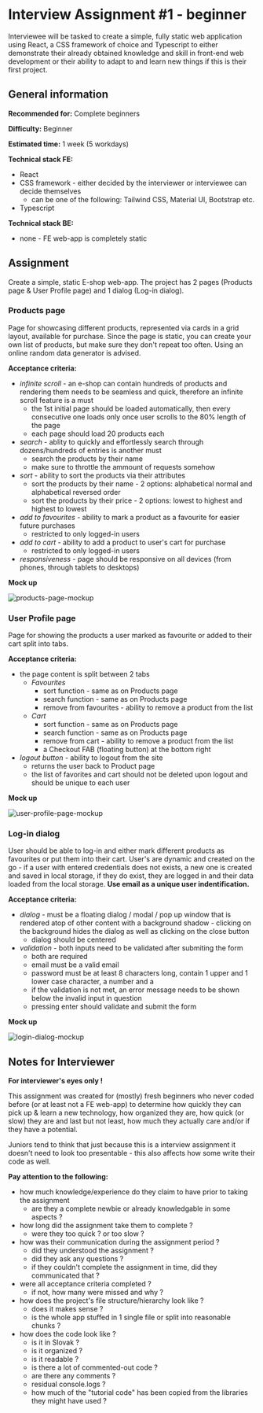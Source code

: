 # Interview Assignment #1 - beginner

Interviewee will be tasked to create a simple, fully static web application using React, a CSS framework of choice and Typescript to either demonstrate their already obtained knowledge and skill in front-end web development or their ability to adapt to and learn new things if this is their first project.

## General information

**Recommended for:** Complete beginners

**Difficulty:** Beginner

**Estimated time:** 1 week (5 workdays)

**Technical stack FE:**
  - React
  - CSS framework - either decided by the interviewer or interviewee can decide themselves
    - can be one of the following: Tailwind CSS, Material UI, Bootstrap etc.
  - Typescript


**Technical stack BE:**
  - none - FE web-app is completely static

## Assignment

Create a simple, static E-shop web-app. The project has 2 pages (Products page & User Profile page) and 1 dialog (Log-in dialog).

### Products page
Page for showcasing different products, represented via cards in a grid layout, available for purchase. Since the page is static, you can create your own list of products, but make sure they don't repeat too often. Using an online random data generator is advised.

**Acceptance criteria:**
  - *infinite scroll* - an e-shop can contain hundreds of products and rendering them needs to be seamless and quick, therefore an infinite scroll feature is a must
    - the 1st initial page should be loaded automatically, then every consecutive one loads only once user scrolls to the 80% length of the page
    - each page should load 20 products each
  - *search* - ablity to quickly and effortlessly search through dozens/hundreds of entries is another must
    - search the products by their name
    - make sure to throttle the ammount of requests somehow
  - *sort* - ability to sort the products via their attributes
    - sort the products by their name - 2 options: alphabetical normal and alphabetical reversed order
    - sort the products by their price - 2 options: lowest to highest and highest to lowest
  - *add to favourites* - ability to mark a product as a favourite for easier future purchases
    - restricted to only logged-in users
  - *add to cart* - ability to add a product to user's cart for purchase
    - restricted to only logged-in users
  - *responsiveness* - page should be responsive on all devices (from phones, through tablets to desktops)

**Mock up**

![products-page-mockup](https://github.com/Kh0di/interview-assignement-1/blob/master/mockup%20-%20products%20page.png?raw=true)

### User Profile page

Page for showing the products a user marked as favourite or added to their cart split into tabs.

**Acceptance criteria:**
  - the page content is split between 2 tabs
    - *Favourites*
      - sort function - same as on Products page
      - search function - same as on Products page
      - remove from favourites - ability to remove a product from the list
    - *Cart*
      - sort function - same as on Products page
      - search function - same as on Products page
      - remove from cart - ability to remove a product from the list
      - a Checkout FAB (floating button) at the bottom right
  - *logout button* - ability to logout from the site
    - returns the user back to Product page
    - the list of favorites and cart should not be deleted upon logout and should be unique to each user

**Mock up**

![user-profile-page-mockup](https://github.com/Kh0di/interview-assignement-1/blob/master/mockup%20-%20profil%20page.png?raw=true)

### Log-in dialog

User should be able to log-in and either mark different products as favourites or put them into their cart.
User's are dynamic and created on the go - if a user with entered credentials does not exists, a new one is created and saved in local storage, if they do exist, they are logged in and their data loaded from the local storage. **Use email as a unique user indentification.**

**Acceptance criteria:**
  - *dialog* - must be a floating dialog / modal / pop up window that is rendered atop of other content with a background shadow - clicking on the background hides the dialog as well as clicking on the close button
    - dialog should be centered
  - *validation* - both inputs need to be validated after submiting the form
    - both are required
    - email must be a valid email
    - password must be at least 8 characters long, contain 1 upper and 1 lower case character, a number and a 
    - if the validation is not met, an error message needs to be shown below the invalid input in question
    - pressing enter should validate and submit the form

**Mock up**

![login-dialog-mockup](https://github.com/Kh0di/interview-assignement-1/blob/master/mockup%20-%20log%20in%20dialog.png?raw=true)

## Notes for Interviewer

**For interviewer's eyes only !**

This assignment was created for (mostly) fresh beginners who never coded before (or at least not a FE web-app) to determine how quickly they can pick up & learn a new technology, how organized they are, how quick (or slow) they are and last but not least, how much they actually care and/or if they have a potential.

Juniors tend to think that just because this is a interview assignment it doesn't need to look too presentable - this also affects how some write their code as well.

**Pay attention to the following:**
  - how much knowledge/experience do they claim to have prior to taking the assignment
    - are they a complete newbie or already knowledgable in some aspects ?
  - how long did the assignment take them to complete ?
    - were they too quick ? or too slow ?
  - how was their communication during the assignment period ?
    - did they understood the assignment ?
    - did they ask any questions ?
    - if they couldn't complete the assignment in time, did they communicated that ?
  - were all acceptance criteria completed ?
    - if not, how many were missed and why ?
  - how does the project's file structure/hierarchy look like ?
    - does it makes sense ?
    - is the whole app stuffed in 1 single file or split into reasonable chunks ?
  - how does the code look like ?
    - is it in Slovak ?
    - is it organized ?
    - is it readable ?
    - is there a lot of commented-out code ?
    - are there any comments ?
    - residual console.logs ?
    - how much of the "tutorial code" has been copied from the libraries they might have used ?

